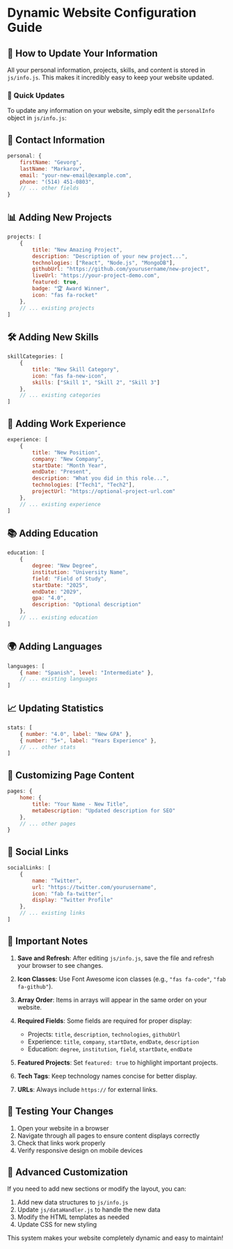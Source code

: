 # Dynamic Website Configuration Guide

## 📝 How to Update Your Information

All your personal information, projects, skills, and content is stored in `js/info.js`. This makes it incredibly easy to keep your website updated.

### 🎯 Quick Updates

To update any information on your website, simply edit the `personalInfo` object in `js/info.js`:

## 📧 Contact Information
```javascript
personal: {
    firstName: "Gevorg",
    lastName: "Markarov",
    email: "your-new-email@example.com",
    phone: "(514) 451-0803",
    // ... other fields
}
```

## 📊 Adding New Projects
```javascript
projects: [
    {
        title: "New Amazing Project",
        description: "Description of your new project...",
        technologies: ["React", "Node.js", "MongoDB"],
        githubUrl: "https://github.com/yourusername/new-project",
        liveUrl: "https://your-project-demo.com",
        featured: true,
        badge: "🏆 Award Winner",
        icon: "fas fa-rocket"
    },
    // ... existing projects
]
```

## 🛠️ Adding New Skills
```javascript
skillCategories: [
    {
        title: "New Skill Category",
        icon: "fas fa-new-icon",
        skills: ["Skill 1", "Skill 2", "Skill 3"]
    },
    // ... existing categories
]
```

## 💼 Adding Work Experience
```javascript
experience: [
    {
        title: "New Position",
        company: "New Company",
        startDate: "Month Year",
        endDate: "Present",
        description: "What you did in this role...",
        technologies: ["Tech1", "Tech2"],
        projectUrl: "https://optional-project-url.com"
    },
    // ... existing experience
]
```

## 📚 Adding Education
```javascript
education: [
    {
        degree: "New Degree",
        institution: "University Name",
        field: "Field of Study",
        startDate: "2025",
        endDate: "2029",
        gpa: "4.0",
        description: "Optional description"
    },
    // ... existing education
]
```

## 🌍 Adding Languages
```javascript
languages: [
    { name: "Spanish", level: "Intermediate" },
    // ... existing languages
]
```

## 📈 Updating Statistics
```javascript
stats: [
    { number: "4.0", label: "New GPA" },
    { number: "5+", label: "Years Experience" },
    // ... other stats
]
```

## 🎨 Customizing Page Content
```javascript
pages: {
    home: {
        title: "Your Name - New Title",
        metaDescription: "Updated description for SEO"
    },
    // ... other pages
}
```

## 🔗 Social Links
```javascript
socialLinks: [
    {
        name: "Twitter",
        url: "https://twitter.com/yourusername",
        icon: "fab fa-twitter",
        display: "Twitter Profile"
    },
    // ... existing links
]
```

## 📝 Important Notes

1. **Save and Refresh**: After editing `js/info.js`, save the file and refresh your browser to see changes.

2. **Icon Classes**: Use Font Awesome icon classes (e.g., `"fas fa-code"`, `"fab fa-github"`).

3. **Array Order**: Items in arrays will appear in the same order on your website.

4. **Required Fields**: Some fields are required for proper display:
   - Projects: `title`, `description`, `technologies`, `githubUrl`
   - Experience: `title`, `company`, `startDate`, `endDate`, `description`
   - Education: `degree`, `institution`, `field`, `startDate`, `endDate`

5. **Featured Projects**: Set `featured: true` to highlight important projects.

6. **Tech Tags**: Keep technology names concise for better display.

7. **URLs**: Always include `https://` for external links.

## 🚀 Testing Your Changes

1. Open your website in a browser
2. Navigate through all pages to ensure content displays correctly
3. Check that links work properly
4. Verify responsive design on mobile devices

## 🎯 Advanced Customization

If you need to add new sections or modify the layout, you can:
1. Add new data structures to `js/info.js`
2. Update `js/dataHandler.js` to handle the new data
3. Modify the HTML templates as needed
4. Update CSS for new styling

This system makes your website completely dynamic and easy to maintain!
